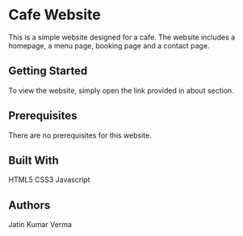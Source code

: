 # Cafe Website
This is a simple website designed for a cafe. The website includes a homepage, a menu page, booking page and a contact page.

## Getting Started
To view the website, simply open the link provided in about section.

## Prerequisites
There are no prerequisites for this website.

## Built With
HTML5
CSS3
Javascript

## Authors
Jatin Kumar Verma

 
 
